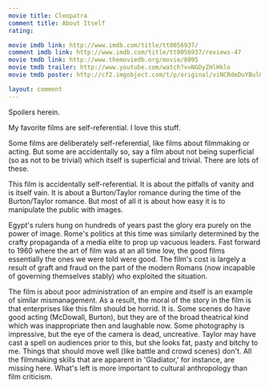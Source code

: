 ```yaml
---
movie title: Cleopatra
comment title: About Itself
rating: 

movie imdb link: http://www.imdb.com/title/tt0056937/
comment imdb link: http://www.imdb.com/title/tt0056937/reviews-47
movie tmdb link: http://www.themoviedb.org/movie/8095
movie tmdb trailer: http://www.youtube.com/watch?v=NGDyZHlHklo
movie tmdb poster: http://cf2.imgobject.com/t/p/original/viNCRdeDuYBulCfxpkfcCgDyfVy.jpg

layout: comment
---
```


Spoilers herein.

My favorite films are self-referential. I love this stuff.

Some films are deliberately self-referential, like films about filmmaking or acting. But some are accidentally so, say a film about not being superficial (so as not to be trivial) which itself is superficial and trivial. There are lots of these.

This film is accidentally self-referential. It is about the pitfalls of vanity and is itself vain. It is about a Burton/Taylor romance during the time of the Burton/Taylor romance. But most of all it is about how easy it is to manipulate the public with images.

Egypt's rulers hung on hundreds of years past the glory era purely on the power of image. Rome's politics at this time was similarly determined by the crafty propaganda of a media elite to prop up vacuous leaders. Fast forward to 1960 where the art of film was at an all time low, the good films essentially the ones we were told were good. The film's cost is largely a result of graft and fraud on the part of the modern Romans (now incapable of governing themselves stably) who exploited the situation.

The film is about poor administration of an empire and itself is an example of similar mismanagement. As a result, the moral of the story in the film is that enterprises like this film should be horrid. It is. Some scenes do have good acting (McDowall, Burton), but they are of the broad theatrical kind which was inappropriate then and laughable now. Some photography is impressive, but the eye of the camera is dead, uncreative. Taylor may have cast a spell on audiences prior to this, but she looks fat, pasty and bitchy to me. Things that should move well (like battle and crowd scenes) don't. All the filmmaking skills that are apparent in 'Gladiator,' for instance, are missing here. What's left is more important to cultural anthropology than film criticism.